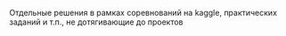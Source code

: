 
Отдельные решения в рамках соревнований на kaggle, практических заданий и т.п., не дотягивающие до проектов  
